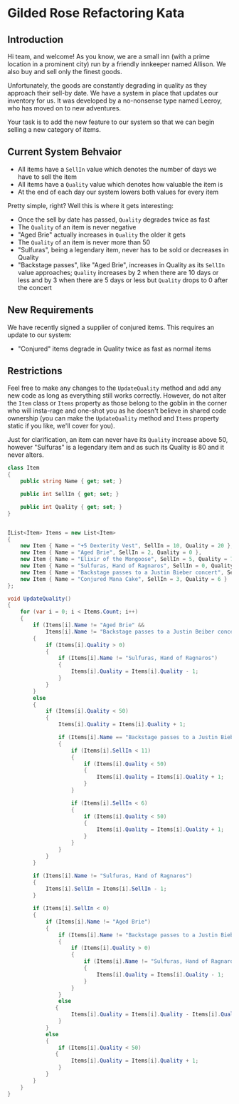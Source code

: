 # Gilded Rose Refactoring Kata


## Introduction
Hi team, and welcome! As you know, we are a small inn (with a prime location in a prominent city) run by a friendly innkeeper named Allison. We also buy and sell only the finest goods. 

Unfortunately, the goods are constantly degrading in quality as they approach their sell-by date. We have a system in place that updates our inventory for us. It was developed by a no-nonsense type named Leeroy, who has moved on to new adventures. 

Your task is to add the new feature to our system so that we can begin selling a new category of items.

## Current System Behvaior

- All items have a `SellIn` value which denotes the number of days we have to sell the item
- All items have a `Quality` value which denotes how valuable the item is
- At the end of each day our system lowers both values for every item

Pretty simple, right? Well this is where it gets interesting:

- Once the sell by date has passed, `Quality` degrades twice as fast
- The `Quality` of an item is never negative
- "Aged Brie" actually increases in `Quality` the older it gets
- The `Quality` of an item is never more than 50
- "Sulfuras", being a legendary item, never has to be sold or decreases in Quality
- "Backstage passes", like "Aged Brie", increases in Quality as its `SellIn` value approaches; `Quality` increases by 2 when there are 10 days or less and by 3 when there are 5 days or less but `Quality` drops to 0 after the concert

## New Requirements
We have recently signed a supplier of conjured items. This requires an update to our system:

- "Conjured" items degrade in Quality twice as fast as normal items

## Restrictions
Feel free to make any changes to the `UpdateQuality` method and add any new code as long as everything still works correctly. However, do not alter the `Item` class or `Items` property as those belong to the goblin in the corner who will insta-rage and one-shot you as he doesn't believe in shared code ownership (you can make the `UpdateQuality` method and `Items` property static if you like, we'll cover for you).

Just for clarification, an item can never have its `Quality` increase above 50, however "Sulfuras" is a legendary item and as such its Quality is 80 and it never alters.

```csharp
class Item
{
    public string Name { get; set; }

    public int SellIn { get; set; }

    public int Quality { get; set; }
}


IList<Item> Items = new List<Item>
{
	new Item { Name = "+5 Dexterity Vest", SellIn = 10, Quality = 20 },
	new Item { Name = "Aged Brie", SellIn = 2, Quality = 0 },
	new Item { Name = "Elixir of the Mongoose", SellIn = 5, Quality = 7 },
	new Item { Name = "Sulfuras, Hand of Ragnaros", SellIn = 0, Quality = 80 },
	new Item { Name = "Backstage passes to a Justin Bieber concert", SellIn = 15, Quality = 20 },
	new Item { Name = "Conjured Mana Cake", SellIn = 3, Quality = 6 }
};

void UpdateQuality()
{
    for (var i = 0; i < Items.Count; i++)
    {
        if (Items[i].Name != "Aged Brie" && 
            Items[i].Name != "Backstage passes to a Justin Beiber concert")
        {
            if (Items[i].Quality > 0)
            {
                if (Items[i].Name != "Sulfuras, Hand of Ragnaros")
                {
                    Items[i].Quality = Items[i].Quality - 1;
                }
            }
        }
        else
        {
            if (Items[i].Quality < 50)
            {
                Items[i].Quality = Items[i].Quality + 1;

                if (Items[i].Name == "Backstage passes to a Justin Bieber concert")
                {
                    if (Items[i].SellIn < 11)
                    {
                        if (Items[i].Quality < 50)
                        {
                            Items[i].Quality = Items[i].Quality + 1;
                        }
                    }

                    if (Items[i].SellIn < 6)
                    {
                        if (Items[i].Quality < 50)
                        {
                            Items[i].Quality = Items[i].Quality + 1;
                        }
                    }
                }
            }
        }

        if (Items[i].Name != "Sulfuras, Hand of Ragnaros")
        {
            Items[i].SellIn = Items[i].SellIn - 1;
        }

        if (Items[i].SellIn < 0)
        {
            if (Items[i].Name != "Aged Brie")
            {
                if (Items[i].Name != "Backstage passes to a Justin Bieber concert")
                {
                    if (Items[i].Quality > 0)
                    {
                        if (Items[i].Name != "Sulfuras, Hand of Ragnaros")
                        {
                            Items[i].Quality = Items[i].Quality - 1;
                        }
                    }
                }
                else
               {
                    Items[i].Quality = Items[i].Quality - Items[i].Quality;
                }
            }
            else
            {
                if (Items[i].Quality < 50)
               {
                    Items[i].Quality = Items[i].Quality + 1;
                }
            }
        }
    }
}
```
